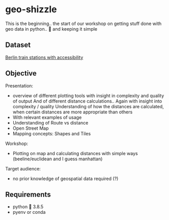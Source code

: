 # geo-shizzle
This is the beginning.. the start of our workshop on getting stuff done with geo data in python.. 🐍 and keeping it simple


## Dataset

[Berlin train stations with accessibility](https://daten.berlin.de/datensaetze?title=&field_category_tid[]=231&field_license_tid=All&field_publisher_tid=193&field_geo_granularity_tid=All&field_temporal_granularity_tid=All)


## Objective


Presentation: 
- overview of different plotting tools with insight in complexity and quality of output
And of different distance calculations.. Again with insight into complexity / quality
Understanding of how the distances are calculated, when certain distances are more appropriate than others
- With relevant examples of usage
- Understanding of Route vs distance 
- Open Street Map 
- Mapping concepts: Shapes and Tiles

Workshop: 
- Plotting on map and calculating distances with simple ways (beeline/euclidean and I guess manhattan)

Target audience: 
- no prior knowledge of geospatial data required (?)


## Requirements

* python 🐍 3.8.5
* pyenv or conda 
